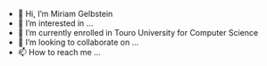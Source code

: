- 👋 Hi, I’m Miriam Gelbstein
- 👀 I’m interested in ...
- 🌱 I’m currently enrolled in Touro University for Computer Science
- 💞️ I’m looking to collaborate on ...
- 📫 How to reach me ...

<!---
Mgelbstein/Mgelbstein is a ✨ special ✨ repository because its `README.md` (this file) appears on your GitHub profile.
You can click the Preview link to take a look at your changes.
--->
